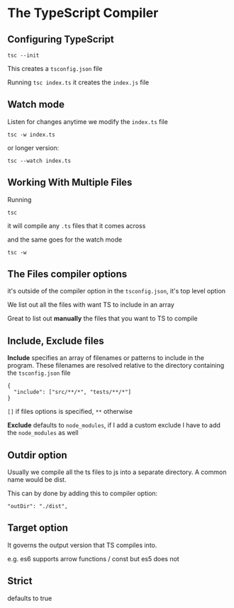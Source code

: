 # The TypeScript Compiler

## Configuring TypeScript

```
tsc --init
```

This creates a `tsconfig.json` file

Running `tsc index.ts` it creates the `index.js` file

## Watch mode

Listen for changes anytime we modify the `index.ts` file

```
tsc -w index.ts
```

or longer version:

```
tsc --watch index.ts
```

## Working With Multiple Files

Running

```
tsc
```

it will compile any `.ts` files that it comes across

and the same goes for the watch mode

```
tsc -w
```

## The Files compiler options

it's outside of the compiler option in the `tsconfig.json`, it's top level option

We list out all the files with want TS to include in an array

Great to list out **manually** the files that you want to TS to compile

## Include, Exclude files

**Include** specifies an array of filenames or patterns to include in the program. These filenames are resolved relative to the directory containing the `tsconfig.json` file

```
{
  "include": ["src/**/*", "tests/**/*"]
}
```

`[]` if files options is specified, `**` otherwise

**Exclude** defaults to `node_modules`, if I add a custom exclude I have to add the `node_modules` as well

## Outdir option

Usually we compile all the ts files to js into a separate directory. A common name would be dist.

This can by done by adding this to compiler option:

```
"outDir": "./dist",
```

## Target option

It governs the output version that TS compiles into.

e.g. es6 supports arrow functions / const but es5 does not

## Strict

defaults to true
